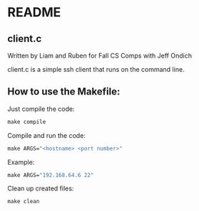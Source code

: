 # README

## client.c

Written by Liam and Ruben for Fall CS Comps with Jeff Ondich
    
client.c is a simple ssh client that runs on the command line. 


## How to use the Makefile:

Just compile the code:
```makefile
make compile
```
Compile and run the code:
```makefile
make ARGS="<hostname> <port number>"
```
Example:
```makefile
make ARGS="192.168.64.6 22"
```
Clean up created files:
```makefile
make clean
```